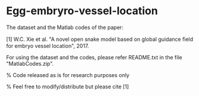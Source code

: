 # Egg-embryro-vessel-location
The dataset and the Matlab codes of the paper: 

[1] W.C. Xie et al.  "A novel open snake model based on global guidance ﬁeld for embryo vessel location", 2017.

For using the dataset and the codes, please refer README.txt in the file "MatlabCodes.zip".

% Code released as is for research purposes only

% Feel free to modify/distribute but please cite [1]
